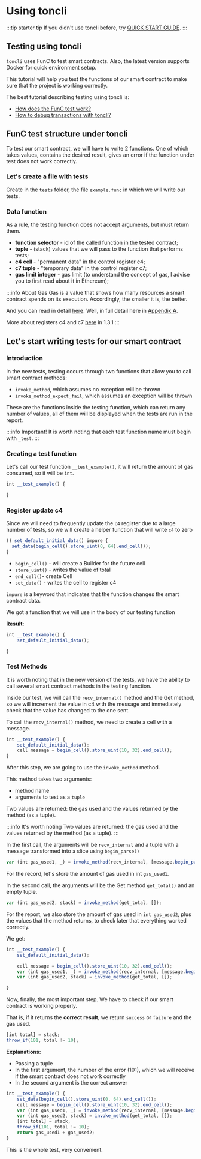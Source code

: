 # Using toncli

:::tip starter tip
If you didn't use toncli before, try [QUICK START GUIDE](https://github.com/disintar/toncli/blob/master/docs/quick_start_guide.md).
:::

## Testing using toncli

`toncli` uses FunC to test smart contracts. Also, the latest version supports Docker for quick environment setup.

This tutorial will help you test the functions of our smart contract to make sure that the project is working correctly.

The best tutorial describing testing using toncli is:
* [How does the FunC test work?](https://github.com/disintar/toncli/blob/master/docs/advanced/func_tests_new.md)
* [How to debug transactions with toncli?](https://github.com/disintar/toncli/blob/master/docs/advanced/transaction_debug.md)

## FunC test structure under toncli

To test our smart contract, we will have to write 2 functions. One of which takes values, contains the desired result, gives an error if the function under test does not work correctly.

### Let's create a file with tests

Create in the `tests` folder, the file `example.func` in which we will write our tests.

### Data function

As a rule, the testing function does not accept arguments, but must return them.

* **function selector** - id of the called function in the tested contract;
* **tuple** - (stack) values ​​that we will pass to the function that performs tests;
* **c4 cell** - "permanent data" in the control register c4;
* **c7 tuple** - "temporary data" in the control register c7;
* **gas limit integer** - gas limit (to understand the concept of gas, I advise you to first read about it in Ethereum);

:::info About Gas
Gas is a value that shows how many resources a smart contract spends on its execution. Accordingly, the smaller it is, the better.

And you can read in detail [here](https://ton-blockchain.github.io/docs/#/smart-contracts/fees). Well, in full detail here in [Appendix A](https://ton-blockchain.github.io/docs/tvm.pdf).

More about registers c4 and c7 [here](https://ton-blockchain.github.io/docs/tvm.pdf) in 1.3.1
:::

## Let's start writing tests for our smart contract

### Introduction

In the new tests, testing occurs through two functions that allow you to call smart contract methods:

* `invoke_method`, which assumes no exception will be thrown
* `invoke_method_expect_fail`, which assumes an exception will be thrown

These are the functions inside the testing function, which can return any number of values, all of them will be displayed when the tests are run in the report.    

:::info Important!
It is worth noting that each test function name must begin with `_test`.
:::

### Creating a test function

Let's call our test function `__test_example()`, it will return the amount of gas consumed, so it will be `int`.

```js
int __test_example() {

}
```

### Register update c4

Since we will need to frequently update the `c4` register due to a large number of tests, so we will create a helper function that will write `c4` to zero

```js
() set_default_initial_data() impure {
  set_data(begin_cell().store_uint(0, 64).end_cell());
}
```

* `begin_cell()` - will create a Builder for the future cell 
* `store_uint()` - writes the value of total 
* `end_cell()`- create Cell 
* `set_data()` - writes the cell to register c4

`impure` is a keyword that indicates that the function changes the smart contract data.

We got a function that we will use in the body of our testing function

**Result:**

```js
int __test_example() {
	set_default_initial_data();

}
```

### Test Methods

It is worth noting that in the new version of the tests, we have the ability to call several smart contract methods in the testing function.

Inside our test, we will call the `recv_internal()` method and the Get method, so we will increment the value in c4 with the message and immediately check that the value has changed to the one sent.

To call the `recv_internal()` method, we need to create a cell with a message.

```js
int __test_example() {
	set_default_initial_data();
	cell message = begin_cell().store_uint(10, 32).end_cell();
}
```

After this step, we are going to use the `invoke_method` method.

This method takes two arguments:
* method name
* arguments to test as a `tuple`

Two values ​​are returned: the gas used and the values ​​returned by the method (as a tuple).

:::info It's worth noting
Two values ​​are returned: the gas used and the values ​​returned by the method (as a tuple).
:::

In the first call, the arguments will be `recv_internal` and a tuple with a message transformed into a slice using `begin_parse()`

```js 
var (int gas_used1, _) = invoke_method(recv_internal, [message.begin_parse()]);
```

For the record, let's store the amount of gas used in int `gas_used1`.

In the second call, the arguments will be the Get method `get_total()` and an empty tuple.

```js
var (int gas_used2, stack) = invoke_method(get_total, []);
```

For the report, we also store the amount of gas used in `int gas_used2`, plus the values ​​that the method returns, to check later that everything worked correctly.

We get:

```js
int __test_example() {
	set_default_initial_data();

	cell message = begin_cell().store_uint(10, 32).end_cell();
	var (int gas_used1, _) = invoke_method(recv_internal, [message.begin_parse()]);
	var (int gas_used2, stack) = invoke_method(get_total, []);

}
```

Now, finally, the most important step. We have to check if our smart contract is working properly.

That is, if it returns the **correct result**, we return `success` or `failure` and the gas used.

``` js
[int total] = stack; 
throw_if(101, total != 10); 
```
**Explanations:**
* Passing a tuple
* In the first argument, the number of the error (101), which we will receive if the smart contract does not work correctly
* In the second argument is the correct answer

``` js
int __test_example() {
	set_data(begin_cell().store_uint(0, 64).end_cell());
	cell message = begin_cell().store_uint(10, 32).end_cell();
	var (int gas_used1, _) = invoke_method(recv_internal, [message.begin_parse()]);
	var (int gas_used2, stack) = invoke_method(get_total, []);
	[int total] = stack;
	throw_if(101, total != 10);
	return gas_used1 + gas_used2;
}
```

This is the whole test, very convenient.
